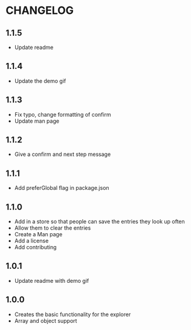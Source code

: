 # CHANGELOG

## 1.1.5

- Update readme

## 1.1.4

- Update the demo gif

## 1.1.3

- Fix typo, change formatting of confirm
- Update man page

## 1.1.2

- Give a confirm and next step message

## 1.1.1

- Add preferGlobal flag in package.json

## 1.1.0

- Add in a store so that people can save the entries they look up often
- Allow them to clear the entries
- Create a Man page
- Add a license
- Add contributing

## 1.0.1

- Update readme with demo gif

## 1.0.0

- Creates the basic functionality for the explorer
- Array and object support
